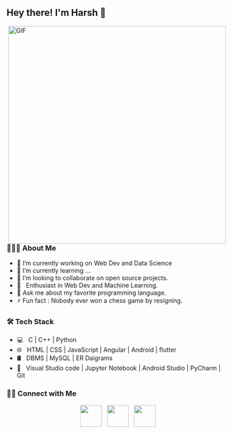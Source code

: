 <h2> Hey there! I'm Harsh 👋 </h2>
<img align="right" alt="GIF" src="https://user-images.githubusercontent.com/75268993/125489367-a55a61cb-e5b0-4a77-9e2f-350bff3744e6.png" width="500"/>
<h3> 👨🏻‍💻 About Me </h3>

- 🔭 I’m currently working on Web Dev and Data Science
- 🌱 I’m currently learning ...
- 👯 I’m looking to collaborate on open source projects.
- 🌱 &nbsp; Enthusiast in Web Dev and Machine Learning.
- 💬 Ask me about my favorite programming language.
- ⚡ Fun fact : Nobody ever won a chess game by resigning.

<h3>🛠 Tech Stack</h3>

- 💻 &nbsp; C  | C++ | Python   
- 🌐 &nbsp; HTML | CSS | JavaScript | Angular | Android | flutter
- 🛢 &nbsp; DBMS | MySQL | ER Daigrams
- 🔧 &nbsp; Visual Studio code | Jupyter Notebook | Android Studio | PyCharm | Git            



<h3> 🤝🏻 Connect with Me </h3>

<p align="center">
&nbsp; <a href="https://www.linkedin.com/in/harsh-panchal-1a878014a/" target="_blank" rel="noopener noreferrer"><img src="https://img.icons8.com/plasticine/100/000000/linkedin.png" width="50" /></a>
&nbsp; <a href="mailto:harsh5chal12345@gmail.com" target="_blank" rel="noopener noreferrer"><img src="https://img.icons8.com/plasticine/100/000000/gmail.png"  width="50" /></a>
&nbsp; <a href="https://harsh5chal.github.io/" target="_blank" rel="noopener noreferrer"><img <img src="https://img.icons8.com/plasticine/100/000000/chrome.png" width="50" /></a>
</p>
